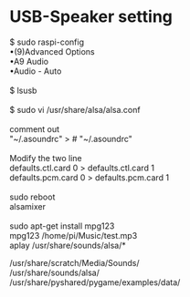 # USB-Speaker setting

$ sudo raspi-config<BR>
•(9)Advanced Options<BR>
•A9 Audio<BR>
•Audio - Auto<BR>
 <BR>
$ lsusb<BR>
<BR>
$ sudo vi /usr/share/alsa/alsa.conf<BR>
<BR>
comment out<BR>
"~/.asoundrc"  >  # "~/.asoundrc"<BR>
<BR>
Modify the two line<BR>
defaults.ctl.card 0 > defaults.ctl.card 1<BR>
defaults.pcm.card 0 > defaults.pcm.card 1<BR>
<BR>
sudo reboot<BR>
alsamixer<BR>
<BR>
sudo apt-get install mpg123<BR>
mpg123 /home/pi/Music/test.mp3<BR>
aplay /usr/share/sounds/alsa/*<BR>
 
/usr/share/scratch/Media/Sounds/  
/usr/share/sounds/alsa/  
/usr/share/pyshared/pygame/examples/data/ 
